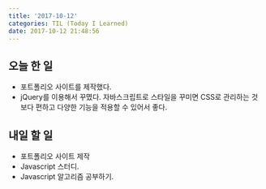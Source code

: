 ```yaml
---
title: '2017-10-12'
categories: TIL (Today I Learned)
date: 2017-10-12 21:48:56
---
```

## 오늘 한 일
  - 포트폴리오 사이트를 제작했다.
  - jQuery를 이용해서 꾸몄다. 자바스크립트로 스타일을 꾸미면 CSS로 관리하는 것 보다 편하고 다양한 기능을 적용할 수 있어서 좋다.

## 내일 할 일
  - 포트폴리오 사이트 제작
  - Javascript 스터디.
  - Javascript 알고리즘 공부하기.